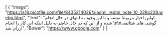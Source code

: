 [
  {
    "image": "https://s18.picofile.com/file/8435214026/xiaomi_redmi_note_10_228x228.webp.html",
    "Text": "اولین اخبار مربوط میشه و با این وجود به انتهای در حال انجام شده و از این که در حال حاضر به دلیل اینکه این کار را انجام \n\nگوشی های شئائمی ارزان شد",
    "Bower": "https://www.google.com"
  }
]
